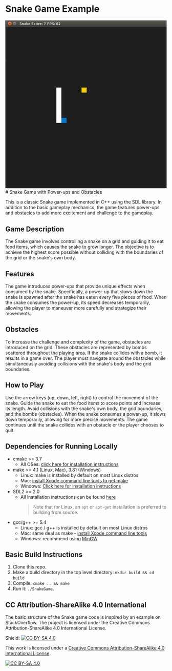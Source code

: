 # Snake Game Example


<img src="snake_game.gif"/>
# Snake Game with Power-ups and Obstacles

This is a classic Snake game implemented in C++ using the SDL library. In addition to the basic gameplay mechanics, the game features power-ups and obstacles to add more excitement and challenge to the gameplay.

## Game Description

The Snake game involves controlling a snake on a grid and guiding it to eat food items, which causes the snake to grow longer. The objective is to achieve the highest score possible without colliding with the boundaries of the grid or the snake's own body.

## Features

The game introduces power-ups that provide unique effects when consumed by the snake. Specifically, a power-up that slows down the snake is spawned after the snake has eaten every five pieces of food. When the snake consumes the power-up, its speed decreases temporarily, allowing the player to maneuver more carefully and strategize their movements.

## Obstacles

To increase the challenge and complexity of the game, obstacles are introduced on the grid. These obstacles are represented by bombs scattered throughout the playing area. If the snake collides with a bomb, it results in a game over. The player must navigate around the obstacles while simultaneously avoiding collisions with the snake's body and the grid boundaries.

## How to Play

Use the arrow keys (up, down, left, right) to control the movement of the snake.
Guide the snake to eat the food items to score points and increase its length.
Avoid collisions with the snake's own body, the grid boundaries, and the bombs (obstacles).
When the snake consumes a power-up, it slows down temporarily, allowing for more precise movements.
The game continues until the snake collides with an obstacle or the player chooses to quit.

## Dependencies for Running Locally

- cmake >= 3.7
  - All OSes: [click here for installation instructions](https://cmake.org/install/)
- make >= 4.1 (Linux, Mac), 3.81 (Windows)
  - Linux: make is installed by default on most Linux distros
  - Mac: [install Xcode command line tools to get make](https://developer.apple.com/xcode/features/)
  - Windows: [Click here for installation instructions](http://gnuwin32.sourceforge.net/packages/make.htm)
- SDL2 >= 2.0
  - All installation instructions can be found [here](https://wiki.libsdl.org/Installation)
    > Note that for Linux, an `apt` or `apt-get` installation is preferred to building from source.
- gcc/g++ >= 5.4
  - Linux: gcc / g++ is installed by default on most Linux distros
  - Mac: same deal as make - [install Xcode command line tools](https://developer.apple.com/xcode/features/)
  - Windows: recommend using [MinGW](http://www.mingw.org/)

## Basic Build Instructions

1. Clone this repo.
2. Make a build directory in the top level directory: `mkdir build && cd build`
3. Compile: `cmake .. && make`
4. Run it: `./SnakeGame`.

## CC Attribution-ShareAlike 4.0 International

The basic structure of the Snake game code is inspired by an example on StackOverflow. The project is licensed under the Creative Commons Attribution-ShareAlike 4.0 International License.

Shield: [![CC BY-SA 4.0][cc-by-sa-shield]][cc-by-sa]

This work is licensed under a
[Creative Commons Attribution-ShareAlike 4.0 International License][cc-by-sa].

[![CC BY-SA 4.0][cc-by-sa-image]][cc-by-sa]

[cc-by-sa]: http://creativecommons.org/licenses/by-sa/4.0/
[cc-by-sa-image]: https://licensebuttons.net/l/by-sa/4.0/88x31.png
[cc-by-sa-shield]: https://img.shields.io/badge/License-CC%20BY--SA%204.0-lightgrey.svg
